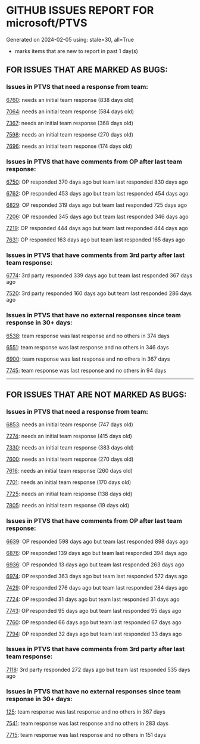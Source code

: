 
# GITHUB ISSUES REPORT FOR microsoft/PTVS


Generated on 2024-02-05 using: stale=30, all=True


* marks items that are new to report in past 1 day(s)


## FOR ISSUES THAT ARE MARKED AS BUGS:


### Issues in PTVS that need a response from team:


  [6760](https://github.com/microsoft/PTVS/issues/6760 "Evaluates all the expressions in interactive windows ignore the Completion Mode setting."): needs an initial team response (838 days old)

  [7064](https://github.com/microsoft/PTVS/issues/7064 "Some intellisense don't work well in interactive window after writing some REPL commands"): needs an initial team response (584 days old)

  [7367](https://github.com/microsoft/PTVS/issues/7367 "No output result after clicking 'Execute Project in Python Interactive'"): needs an initial team response (368 days old)

  [7598](https://github.com/microsoft/PTVS/issues/7598 "Auto commenting lines using LF or CRLF "): needs an initial team response (270 days old)

  [7696](https://github.com/microsoft/PTVS/issues/7696 "Go To All can't find the method where is defined in another project"): needs an initial team response (174 days old)

### Issues in PTVS that have comments from OP after last team response:


  [6750](https://github.com/microsoft/PTVS/issues/6750 "An error pops up when run &quot;Django Check, Django Migrate, Django Create Superuser...&quot;. "): OP responded 370 days ago but team last responded 830 days ago

  [6762](https://github.com/microsoft/PTVS/issues/6762 "Unchecked &quot;Parameter information&quot; still has signature help."): OP responded 453 days ago but team last responded 454 days ago

  [6829](https://github.com/microsoft/PTVS/issues/6829 "IntelliSense which is modified manually does not work after restart the VS."): OP responded 319 days ago but team last responded 725 days ago

  [7206](https://github.com/microsoft/PTVS/issues/7206 "The active environment doesn't change with the Cookiecutter Explorer is open"): OP responded 345 days ago but team last responded 346 days ago

  [7219](https://github.com/microsoft/PTVS/issues/7219 "No output with using ipython interactive window"): OP responded 444 days ago but team last responded 444 days ago

  [7631](https://github.com/microsoft/PTVS/issues/7631 "An unexpected error occured when first creating the conda env."): OP responded 163 days ago but team last responded 165 days ago

### Issues in PTVS that have comments from 3rd party after last team response:


  [6774](https://github.com/microsoft/PTVS/issues/6774 "The Python installed from Microsoft Store couldn't view installed packages when first use the environment."): 3rd party responded 339 days ago but team last responded 367 days ago

  [7520](https://github.com/microsoft/PTVS/issues/7520 " Visual Studio 2022 keeps breaking on exception which seems to be handled in Python internally"): 3rd party responded 160 days ago but team last responded 286 days ago

### Issues in PTVS that have no external responses since team response in 30+ days:


  [6538](https://github.com/microsoft/PTVS/issues/6538 "No static analysis suggestions in Interactive window."): team response was last response and no others in 374 days

  [6551](https://github.com/microsoft/PTVS/issues/6551 "Navigation bar is not working"): team response was last response and no others in 346 days

  [6900](https://github.com/microsoft/PTVS/issues/6900 "Python 3.10 fails to hit breakpoints when &quot;Native Code Debugging&quot; is enabled."): team response was last response and no others in 367 days

  [7745](https://github.com/microsoft/PTVS/issues/7745 "There is no info bar appear to suggest install pytest when Test Explorer is open "): team response was last response and no others in 94 days

---

## FOR ISSUES THAT ARE NOT MARKED AS BUGS:


### Issues in PTVS that need a response from team:


  [6853](https://github.com/microsoft/PTVS/issues/6853 "Unable to install suggested module when using IPython interactive mode."): needs an initial team response (747 days old)

  [7274](https://github.com/microsoft/PTVS/issues/7274 "Changing error messages - differences in reported errors between VS and pyright cli"): needs an initial team response (415 days old)

  [7330](https://github.com/microsoft/PTVS/issues/7330 "Unable to create DLL for C++ "): needs an initial team response (383 days old)

  [7600](https://github.com/microsoft/PTVS/issues/7600 "Modal pop-up persists when a breakpoint cannot resolve conditional expression "): needs an initial team response (270 days old)

  [7616](https://github.com/microsoft/PTVS/issues/7616 "Lots of debug symbols are being loaded at every application start"): needs an initial team response (260 days old)

  [7701](https://github.com/microsoft/PTVS/issues/7701 "No IntelliSense when import a new created django app."): needs an initial team response (170 days old)

  [7725](https://github.com/microsoft/PTVS/issues/7725 "The VS crashed after choose the progress when remote debug."): needs an initial team response (138 days old)

  [7805](https://github.com/microsoft/PTVS/issues/7805 "Refactor rename incorrect when the referenced method is defined in another project."): needs an initial team response (19 days old)

### Issues in PTVS that have comments from OP after last team response:


  [6639](https://github.com/microsoft/PTVS/issues/6639 " IntelliSense does not work when changed SearchPath in PythonSettings.json file in open folder."): OP responded 598 days ago but team last responded 898 days ago

  [6876](https://github.com/microsoft/PTVS/issues/6876 "Extract method only works on one line and rename doesn't work at all"): OP responded 139 days ago but team last responded 394 days ago

  [6936](https://github.com/microsoft/PTVS/issues/6936 "Skip tests after clicking “Analyze Code Coverage”."): OP responded 13 days ago but team last responded 263 days ago

  [6974](https://github.com/microsoft/PTVS/issues/6974 "No IntelliSense when import folder under the workspace."): OP responded 363 days ago but team last responded 572 days ago

  [7429](https://github.com/microsoft/PTVS/issues/7429 "Start without Debug and Start with Debug button not available in right click menu"): OP responded 276 days ago but team last responded 284 days ago

  [7724](https://github.com/microsoft/PTVS/issues/7724 "An error pops up after clicking 'Find' when attach to python remote."): OP responded 31 days ago but team last responded 31 days ago

  [7743](https://github.com/microsoft/PTVS/issues/7743 "environment load sequence broken"): OP responded 95 days ago but team last responded 95 days ago

  [7760](https://github.com/microsoft/PTVS/issues/7760 "Failed to create &quot;tiangolo/full-stack-fastapi-postgresql&quot; template in Cookiecutter. "): OP responded 66 days ago but team last responded 67 days ago

  [7794](https://github.com/microsoft/PTVS/issues/7794 "Unable to debug python code in a C++ application that embeds the python interpreter"): OP responded 32 days ago but team last responded 33 days ago

### Issues in PTVS that have comments from 3rd party after last team response:


  [7118](https://github.com/microsoft/PTVS/issues/7118 "IPython interactive mode always freezing"): 3rd party responded 272 days ago but team last responded 535 days ago

### Issues in PTVS that have no external responses since team response in 30+ days:


  [125](https://github.com/microsoft/PTVS/issues/125 "Automatically attach to subprocesses when debugging"): team response was last response and no others in 367 days

  [7541](https://github.com/microsoft/PTVS/issues/7541 "The 'environment.yml' file can not be detected to create a conda env when reload project"): team response was last response and no others in 283 days

  [7715](https://github.com/microsoft/PTVS/issues/7715 "After switching to the &quot;Packages&quot; window a second time, the packages are not displayed."): team response was last response and no others in 151 days
